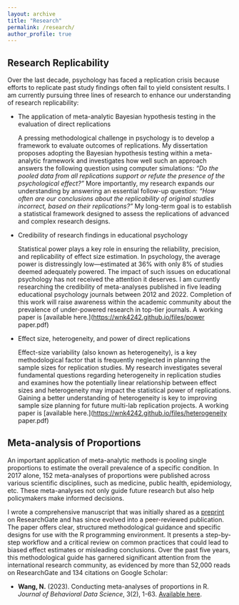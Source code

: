 ```yaml
---
layout: archive
title: "Research"
permalink: /research/
author_profile: true
---
```

## Research Replicability
Over the last decade, psychology has faced a replication crisis because efforts to replicate past study findings often fail to yield consistent results. I am currently pursuing three lines of research to enhance our understanding of research replicability:

- The application of meta-analytic Bayesian hypothesis testing in the evaluation of direct replications

   A pressing methodological challenge in psychology is to develop a framework to evaluate outcomes of replications. My dissertation proposes adopting the Bayesian hypothesis testing within a meta-analytic framework and investigates how well such an approach answers the following question using computer simulations: _“Do the pooled data from all replications support or refute the presence of the psychological effect?”_ More importantly, my research expands our understanding by answering an essential follow-up question: _“How often are our conclusions about the replicability of original studies incorrect, based on their replications?”_ My long-term goal is to establish a statistical framework designed to assess the replications of advanced and complex research designs. 

- Credibility of research findings in educational psychology
  
   Statistical power plays a key role in ensuring the reliability, precision, and replicability of effect size estimation. In psychology, the average power is distressingly low—estimated at 36% with only 8% of studies deemed 
   adequately powered. The impact of such issues on educational psychology has not received the attention it deserves. I am currently researching the credibility of meta-analyses published in five 
   leading educational psychology journals between 2012 and 2022. Completion of this work will raise awareness within the academic community about the prevalence of under-powered research in top-tier journals. A working paper is [available here.](https://wnk4242.github.io/files/power paper.pdf)

- Effect size, heterogeneity, and power of direct replications

   Effect-size variability (also known as heterogeneity), is a key methodological factor that is frequently neglected in planning the sample sizes for replication studies. My research investigates several fundamental 
   questions regarding heterogeneity in replication studies and examines how the potentially linear relationship between effect sizes and heterogeneity may impact the statistical power of replications. Gaining a better 
   understanding of heterogeneity is key to improving sample size planning for future multi-lab replication projects. A working paper is [available here.](https://wnk4242.github.io/files/heterogeneity paper.pdf)

## Meta-analysis of Proportions

An important application of meta-analytic methods is pooling single proportions to estimate the overall prevalence of a specific condition. In 2017 alone, 152 meta-analyses of proportions were published across various scientific disciplines, such as medicine, public health, epidemiology, etc. These meta-analyses not only guide future research but also help policymakers make informed decisions. 

I wrote a comprehensive manuscript that was initially shared as a [preprint](https://www.researchgate.net/publication/325486099_How_to_Conduct_a_Meta-Analysis_of_Proportions_in_R_A_Comprehensive_Tutorial/citations) on ResearchGate and has since evolved into a peer-reviewed publication. The paper offers clear, structured methodological guidance and specific designs for use with the R programming environment. It presents a step-by-step workflow and a critical review on common practices that could lead to biased effect estimates or misleading conclusions. Over the past five years, this methodological guide has garnered significant attention from the international research community, as evidenced by more than 52,000 reads on ResearchGate and 134 citations on Google Scholar: 
- **Wang, N.** (2023). Conducting meta-analyses of proportions in R. _Journal of Behavioral Data Science_, 3(2), 1-63. [Available here](https://www.researchgate.net/publication/375451196_Conducting_Meta-analyses_of_Proportions_in_R).
